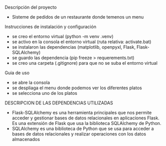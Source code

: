 Descripción del proyecto
- Sisteme de pedidos de un restaurante donde temenos un menu 

Instrucciones de instalación y configuración
- se creo el entorno virtual (python -m venv .venv)
- se activo en la consola el entorno virtual (ruta relativa: activate.bat)
- se instalaron las dependencias (matplotlib, openpyxl, Flask, Flask-SQLAlchemy)
- se guardo las dependencia (pip freeze > requerements.txt)
- se creo una carpeta (.gitignore) para que no se suba el entorno virtual 

Guia de uso
- se abre la consola
- se despliaga el menu donde podemos ver los diferentes platos 
- se selecciona uno de los platos 

DESCRIPCION DE LAS DEPENDENCIAS UTILIZADAS
- Flask-SQLAlchemy es una herramienta principales  que nos permite acceder y gestionar bases de datos relacionales en aplicaciones Flask. Es una extensión de Flask que usa la biblioteca SQLAlchemy de Python. 
- SQLAlchemy es una biblioteca de Python que se usa para acceder a bases de datos relacionales y realizar operaciones con los datos almacenados